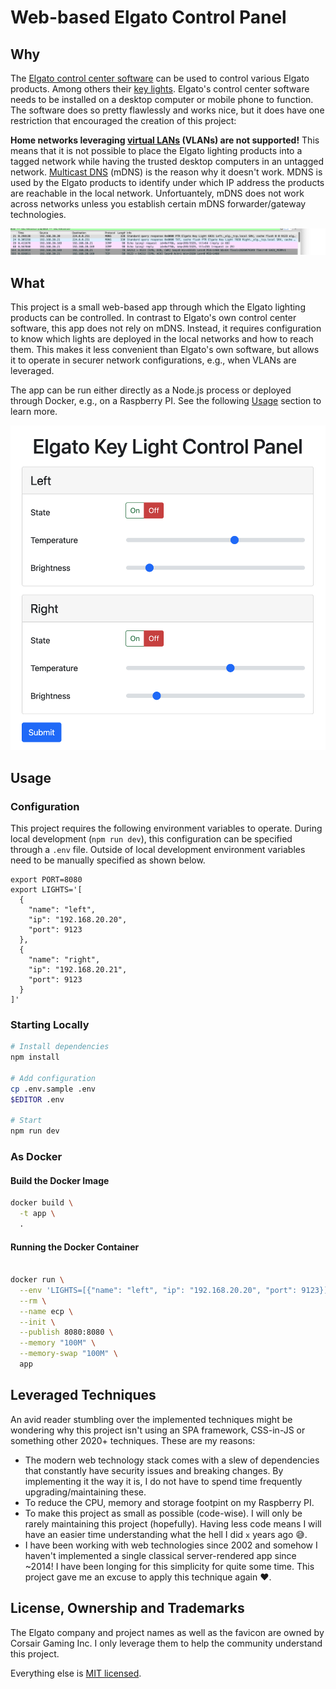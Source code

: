 # Web-based Elgato Control Panel

## Why

The [Elgato control center software] can be used to control various Elgato products. Among others their [key lights]. Elgato's control center software needs to be installed on a desktop computer or mobile phone to function. The software does so pretty flawlessly and works nice, but it does have one restriction that encouraged the creation of this project:

**Home networks leveraging [virtual LANs] (VLANs) are not supported!** This means that it is not possible to place the Elgato lighting products into a tagged network while having the trusted desktop computers in an untagged network. [Multicast DNS] (mDNS) is the reason why it doesn't work. MDNS is used by the Elgato products to identify under which IP address the products are reachable in the local network. Unfortuantely, mDNS does not work across networks unless you establish certain mDNS forwarder/gateway technologies.

![Screenshot of Wireshark showing the Elgato key light products exchanging multicast DNS messages](./images/mdns-wireshark.png)

[Elgato control center software]: https://help.elgato.com/hc/en-us/sections/360004115951-Elgato-Control-Center-Software
[key lights]: https://www.elgato.com/en/key-light
[virtual LANs]: https://en.wikipedia.org/wiki/Virtual_LAN
[Multicast DNS]: https://en.wikipedia.org/wiki/Multicast_DNS

## What

This project is a small web-based app through which the Elgato lighting products can be controlled. In contrast to Elgato's own control center software, this app does not rely on mDNS. Instead, it requires configuration to know which lights are deployed in the local networks and how to reach them. This makes it less convenient than Elgato's own software, but allows it to operate in securer network configurations, e.g., when VLANs are leveraged.

The app can be run either directly as a Node.js process or deployed through Docker, e.g., on a Raspberry PI. See the following [Usage](#usage) section to learn more.

![Screenshot of the software explained by this readme. Showing two lights called left and right being controllable.](./images/screenshot.png)

## Usage

### Configuration

This project requires the following environment variables to operate. During local development (`npm run dev`), this configuration can be specified through a `.env` file. Outside of local development environment variables need to be manually specified as shown below.

```
export PORT=8080
export LIGHTS='[
  {
    "name": "left",
    "ip": "192.168.20.20",
    "port": 9123
  },
  {
    "name": "right",
    "ip": "192.168.20.21",
    "port": 9123
  }
]'
```

### Starting Locally
```sh
# Install dependencies
npm install

# Add configuration
cp .env.sample .env
$EDITOR .env

# Start
npm run dev
```

### As Docker

#### Build the Docker Image

```sh
docker build \
  -t app \
  .
```

#### Running the Docker Container

```sh

docker run \
  --env 'LIGHTS=[{"name": "left", "ip": "192.168.20.20", "port": 9123}]' \
  --rm \
  --name ecp \
  --init \
  --publish 8080:8080 \
  --memory "100M" \
  --memory-swap "100M" \
  app
```

## Leveraged Techniques

An avid reader stumbling over the implemented techniques might be wondering why this project isn't using an SPA framework, CSS-in-JS or something other 2020+ techniques. These are my reasons:

 - The modern web technology stack comes with a slew of dependencies that constantly have security issues and breaking changes. By implementing it the way it is, I do not have to spend time frequently upgrading/maintaining these.
 - To reduce the CPU, memory and storage footpint on my Raspberry PI.
 - To make this project as small as possible (code-wise). I will only be rarely maintaining this project (hopefully). Having less code means I will have an easier time understanding what the hell I did `x` years ago 😅.
 - I have been working with web technologies since 2002 and somehow I haven't implemented a single classical server-rendered app since ~2014! I have been longing for this simplicity for quite some time. This project gave me an excuse to apply this technique again ❤️.

## License, Ownership and Trademarks

The Elgato company and project names as well as the favicon are owned by Corsair Gaming Inc. I only leverage them to help the community understand this project.

Everything else is [MIT licensed](/LICENSE).